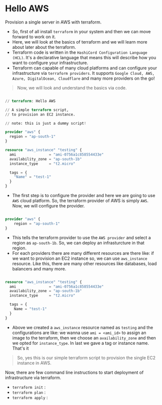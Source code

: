 # Hello AWS

Provision a single server in AWS with terraform.

- So, first of all install `terraform` in your system and then we can move forward to work on it.
- Here, we will look at the basics of terraform and we will learn more about later about the terraform.
- Terraform code is written in the `HashiCord Configuration Language (HCL)`. It's a declarative language that means this will describe how you want to configure your infrastructure.
- Terraform can capable of many cloud platforms and can configure your infrastructure via `terraform providers`. It supports `Google Cloud, AWS, Azure, DigitalOcean, Cloudflare` and many more providers on the go!

> Now, we will look and understand the basics via code.

```terraform

// terraform: Hello AWS

// A simple terraform script,
// to provision an EC2 instance.

// note: this is just a dummy script!

provider "aws" {
  region = "ap-south-1"
}

resource "aws_instance" "testing" {
  ami               = "ami-0756a1c858554433e"
  availability_zone = "ap-south-1b"
  instance_type     = "t2.micro"

  tags = {
    "Name" = "test-1"
  }
}

```

- The first step is to configure the provider and here we are going to use `AWS` cloud platform. So, the terraform provider of AWS is simply `AWS`. Now, we will configure the provider.

```terraform

provider "aws" {
    region = "ap-south-1"
}

```

- This tells the terraform provider to use the `AWS provider` and select a region as `ap-south-1b`. So, we can deploy an infrasturcture in that region.
- For each providers there are many different resources are there like: if we want to provision an EC2 instance so, we can use `aws_instance` resource. Like this, there are many other resources like databases, load balancers and many more.

```terraform

resource "aws_instance" "testing" {
  ami               = "ami-0756a1c858554433e"
  availability_zone = "ap-south-1b"
  instance_type     = "t2.micro"

  tags = {
    Name = "test-1"
  }
}

```

- Above we created a `aws_instance` resource named as `testing` and the configurations are like: we wanna use `ami = <ami_id>` to assign an image to the terraform, then we choose an `availability_zone` and then we opted for `instance_type`. In last we gave a tag or instance name. That's it

> So, yes this is our simple terraform script to provision the single EC2 instance in AWS.

Now, there are few command line instructions to start deployment of infrastructure via terraform.

- `terraform init` :
- `terraform plan` :
- `terraform apply` :
